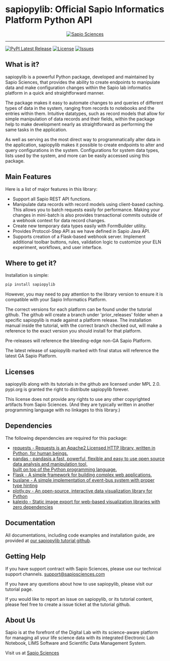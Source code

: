
# sapiopylib: Official Sapio Informatics Platform Python API

<div align="center"><a href="https://www.sapiosciences.com" target="_blank">
  <img src="https://s3.amazonaws.com/public.exemplareln.com/sapio-pylib/sapio-sciencesofficial-python-api-library.png" alt="Sapio Sciences"><br>
</a></div>

-----------------
[![PyPI Latest Release](https://img.shields.io/pypi/v/sapiopylib.svg)](https://pypi.org/project/sapiopylib/) [![License](https://img.shields.io/pypi/l/sapiopylib.svg)](https://github.com/sapiosciences/sapio-py-tutorials/blob/master/LICENSE) [![Issues](https://img.shields.io/github/issues/sapiosciences/sapio-py-tutorials)](https://github.com/sapiosciences/sapio-py-tutorials/issues)

## What is it?
sapiopylib is a powerful Python package, developed and maintained by Sapio Sciences, that provides the ability to create endpoints to manipulate data and make configuration changes within the Sapio lab informatics platform in a quick and straightforward manner.

The package makes it easy to automate changes to and queries of different types of data in the system, ranging from records to notebooks and the entries within them. Intuitive datatypes, such as record models that allow for simple manipulation of data records and their fields, within the package help to make development nearly as straightforward as performing the same tasks in the application.

As well as serving as the most direct way to programmatically alter data in the application, sapiopylib makes it possible to create endpoints to alter and query configurations in the system. Configurations for system data types, lists used by the system, and more can be easily accessed using this package.

## Main Features
Here is a list of major features in this library:
- Support all Sapio REST API functions.
- Manipulate data records with record models using client-based caching. This allows you to batch requests easily for performance. Making your changes in mini-batch is also provides transactional commits outside of a webhook context for data record changes.
- Create new temporary data types easily with FormBuilder utility.
- Provides Protocol-Step API as we have defined in Sapio Java API.
- Supports creation of a Flask-based webhook server. Implement additional toolbar buttons, rules, validation logic to customize your ELN experiment, workflows, and user interface.

## Where to get it?
Installation is simple:
```sh
pip install sapiopylib
```
However, you may need to pay attention to the library version to ensure it is compatible with your Sapio Informatics Platform.

The correct versions for each platform can be found under the tutorial github. The github will create a branch under 'prior_releases' folder when a specific sapiopylib is made against a platform release. The installation manual inside the tutorial, with the correct branch checked out, will make a reference to the exact version you should install for that platform.

Pre-releases will reference the bleeding-edge non-GA Sapio Platform.

The latest release of sapiopylib marked with final status will reference the latest GA Sapio Platform. 

## Licenses
sapiopylib along with its tutorials in the github are licensed under MPL 2.0.
pypi.org is granted the right to distribute sapiopylib forever.

This license does not provide any rights to use any other copyrighted artifacts from Sapio Sciences. (And they are typically written in another programming language with no linkages to this library.)

## Dependencies
The following dependencies are required for this package:
- [requests - Requests is an Apache2 Licensed HTTP library, written in Python, for human beings.](https://pypi.org/project/requests/2.7.0/)
- [pandas - pandasis a fast, powerful, flexible and easy to use open source data analysis and manipulation tool,  
  built on top of the Python programming language.](https://pandas.pydata.org/)
- [Flask - A simple framework for building complex web applications.](https://pypi.org/project/Flask/)
- [buslane - A simple implementation of event-bus system with proper type hinting](https://pypi.org/project/buslane/)
- [plotly.py - An open-source, interactive data visualization library for Python](https://pypi.org/project/plotly/)
- [kaleido - Static image export for web-based visualization libraries with zero dependencies](https://pypi.org/project/kaleido/)

## Documentation
All documentations, including code examples and installation guide, are provided at [our sapiopylib tutorial github](https://github.com/sapiosciences/sapio-py-tutorials).

## Getting Help
If you have support contract with Sapio Sciences, please use our technical support channels. support@sapiosciences.com

If you have any questions about how to use sapiopylib, please visit our tutorial page.

If you would like to report an issue on sapiopylib, or its tutorial content, please feel free to create a issue ticket at the tutorial github.

## About Us
Sapio is at the forefront of the Digital Lab with its science-aware platform for managing all your life science data with its integrated Electronic Lab Notebook, LIMS Software and Scientific Data Management System.

Visit us at <a href="https://www.sapiosciences.com">Sapio Sciences</a>
